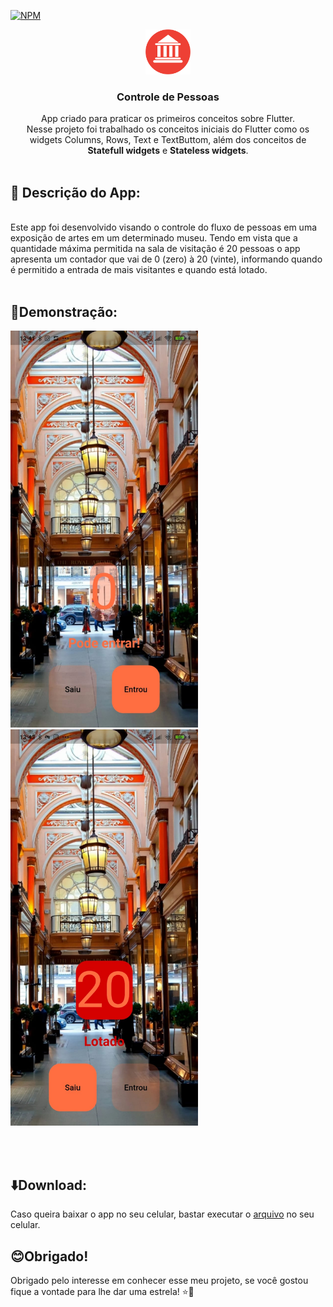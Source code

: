 [![NPM](https://img.shields.io/npm/l/react)](https://github.com/CaduConrado/Weather-App/blob/master/LICENSE) 

<p align="center">
  <img src="./assets/icons/museum_icon.jpg" alt="ícone do app" width="72" height="72" />
</p>


<h3 align="center">Controle de Pessoas</h3>




 <p align="center">
    App criado para praticar os primeiros conceitos sobre Flutter.
    <br>
    Nesse projeto foi trabalhado os conceitos iniciais do Flutter como os widgets Columns, Rows, Text e TextButtom, além dos conceitos de <strong>Statefull widgets</strong> e <strong>Stateless widgets</strong>.
    <br>
    <br>
  </p>

  ## 📝 Descrição do App:

<br>
    Este app foi desenvolvido visando o controle do fluxo de pessoas em uma exposição de artes em um determinado museu. Tendo em vista que a quantidade máxima permitida na sala de visitação é 20 pessoas o app apresenta um contador que vai de 0 (zero) à 20 (vinte), informando quando é permitido a entrada de mais visitantes e quando está lotado.
<br>
<br>

## 📱Demonstração: 
<p float="left">
  <img src="./assets/images/print_example1.jpeg" alt="Captura do app 1", style="width: 300px">
  <img src="./assets/images/print_example2.jpeg" alt="Captura do app 2", style="width: 300px">
</p>
<br>
<br>

## ⬇️Download:


Caso queira baixar o app no seu celular, bastar executar o [arquivo](https://github.com/CaduConrado/Controle-de-Visitantes/tree/main/download) no seu celular.

## 😊Obrigado!

Obrigado pelo interesse em conhecer esse meu projeto, se você gostou fique a vontade para lhe dar uma estrela! ⭐🤗